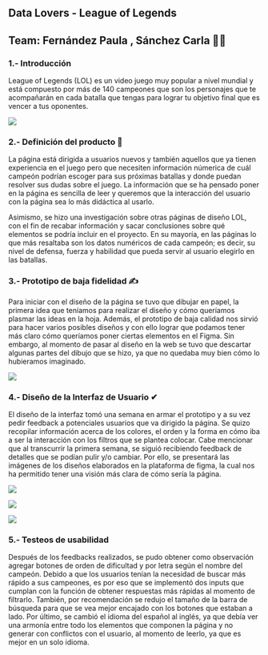 ## Data Lovers - League of Legends
## Team: Fernández Paula , Sánchez Carla 👩👩
### 1.- Introducción
League of Legends (LOL) es un video juego muy popular a nivel mundial y está compuesto por más de 140 campeones que son los personajes que te acompañarán en cada batalla que tengas para lograr tu objetivo final que es vencer a tus oponentes.

![](https://i.blogs.es/7f0b02/lol/1366_2000.jpg)


### 2.- Definición del producto 🔎

La página está dirigida a usuarios nuevos y también aquellos que ya tienen experiencia en el juego pero que necesiten información númerica de cuál campeón podrían escoger para sus próximas batallas y donde puedan resolver sus dudas sobre el juego. La información que se ha pensado poner en la página es sencilla de leer y queremos que la interacción del usuario con la página sea lo más didáctica al usarlo.

Asimismo, se hizo una investigación sobre otras páginas de diseño LOL, con el fin de recabar información y sacar conclusiones sobre qué elementos se podría incluir en el proyecto. En su mayoría, en las páginas lo que más resaltaba son los datos numéricos de cada campeón; es decir, su nivel de defensa, fuerza y habilidad que pueda servir al usuario elegirlo en las batallas.


### 3.- Prototipo de baja fidelidad ✍

Para iniciar con el diseño de la página se tuvo que dibujar en papel, la primera idea que teníamos para realizar el diseño y cómo queríamos plasmar las ideas en la hoja. Además, el prototipo de baja calidad nos sirvió para hacer varios posibles diseños y con ello lograr que podamos tener más claro cómo queríamos poner ciertas elementos en el Figma. Sin embargo, al momento de pasar al diseño en la web se tuvo que descartar algunas partes del dibujo que se hizo, ya que no quedaba muy bien cómo lo hubieramos imaginado.


![](https://github.com/PaulaFernandezTeves/LIM014-data-lovers/blob/main/src/img/Dise%C3%B1o%20baja%20calidad.jpeg?raw=true)

### 4.- Diseño de la Interfaz de Usuario ✔

El diseño de la interfaz tomó una semana en armar el prototipo y a su vez pedir feedback a potenciales usuarios que va dirigido la página. Se quizo recopilar información acerca de los colores, el orden y la forma en cómo iba a ser la interacción con los filtros que se plantea colocar. Cabe mencionar que al transcurrir la primera semana, se siguió recibiendo feedback de detalles que se podían pulir y/o cambiar. Por ello, se presentará las imágenes de los diseños elaborados en la plataforma de figma, la cual nos ha permitido tener una visión más clara de cómo sería la página.


![](https://github.com/PaulaFernandezTeves/LIM014-data-lovers/blob/main/src/img/Home%20Page.png?raw=true)


![](https://github.com/PaulaFernandezTeves/LIM014-data-lovers/blob/main/src/img/Campeones%20Page.png?raw=true)

![](https://github.com/PaulaFernandezTeves/LIM014-data-lovers/blob/main/src/img/Description_Campeon.png?raw=true)


### 5.- Testeos de usabilidad

Después de los feedbacks realizados, se pudo obtener como observación agregar botones de orden de dificultad y por letra según el nombre del campeón. Debido a que los usuarios tenían la necesidad de buscar más rápido a sus campeones, es por eso que se implementó dos inputs que cumplan con la función de obtener respuestas más rápidas al momento de filtrarlo. También, por recomendación se redujo el tamaño de la barra de búsqueda para que se vea mejor encajado con los botones que estaban a lado. Por último, se cambió el idioma del español al inglés, ya que debía ver una armonía entre todo los elementos que componen la página y no generar con conflictos con el usuario, al momento de leerlo, ya que es mejor en un solo idioma.

